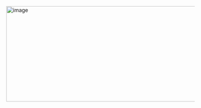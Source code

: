 <img width="512" height="256" alt="image" src="https://github.com/user-attachments/assets/59c6d445-e99f-4d97-b5af-ec5e3c6632be" />

